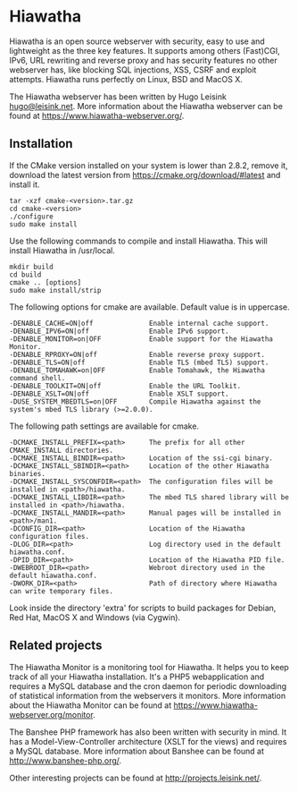 Hiawatha
========
Hiawatha is an open source webserver with security, easy to use and lightweight as the three key features. It supports among others (Fast)CGI, IPv6, URL rewriting and reverse proxy and has security features no other webserver has, like blocking SQL injections, XSS, CSRF and exploit attempts. Hiawatha runs perfectly on Linux, BSD and MacOS X.

The Hiawatha webserver has been written by Hugo Leisink <hugo@leisink.net>. More information about the Hiawatha webserver can be found at https://www.hiawatha-webserver.org/.

Installation
------------
If the CMake version installed on your system is lower than 2.8.2, remove it, download the latest version from https://cmake.org/download/#latest and install it.

	tar -xzf cmake-<version>.tar.gz
	cd cmake-<version>
	./configure
	sudo make install

Use the following commands to compile and install Hiawatha. This will install Hiawatha in /usr/local.

	mkdir build
	cd build
	cmake .. [options]
	sudo make install/strip

The following options for cmake are available. Default value is in uppercase.

	-DENABLE_CACHE=ON|off              Enable internal cache support.
	-DENABLE_IPV6=ON|off               Enable IPv6 support.
	-DENABLE_MONITOR=on|OFF            Enable support for the Hiawatha Monitor.
	-DENABLE_RPROXY=ON|off             Enable reverse proxy support.
	-DENABLE_TLS=ON|off                Enable TLS (mbed TLS) support.
	-DENABLE_TOMAHAWK=on|OFF           Enable Tomahawk, the Hiawatha command shell.
	-DENABLE_TOOLKIT=ON|off            Enable the URL Toolkit.
	-DENABLE_XSLT=ON|off               Enable XSLT support.
	-DUSE_SYSTEM_MBEDTLS=on|OFF        Compile Hiawatha against the system's mbed TLS library (>=2.0.0).

The following path settings are available for cmake.

	-DCMAKE_INSTALL_PREFIX=<path>      The prefix for all other CMAKE_INSTALL directories.
	-DCMAKE_INSTALL_BINDIR=<path>      Location of the ssi-cgi binary.
	-DCMAKE_INSTALL_SBINDIR=<path>     Location of the other Hiawatha binaries.
	-DCMAKE_INSTALL_SYSCONFDIR=<path>  The configuration files will be installed in <path>/hiawatha.
	-DCMAKE_INSTALL_LIBDIR=<path>      The mbed TLS shared library will be installed in <path>/hiawatha.
	-DCMAKE_INSTALL_MANDIR=<path>      Manual pages will be installed in <path>/man1.
	-DCONFIG_DIR=<path>                Location of the Hiawatha configuration files.
	-DLOG_DIR=<path>                   Log directory used in the default hiawatha.conf.
	-DPID_DIR=<path>                   Location of the Hiawatha PID file.
	-DWEBROOT_DIR=<path>               Webroot directory used in the default hiawatha.conf.
	-DWORK_DIR=<path>                  Path of directory where Hiawatha can write temporary files.

Look inside the directory 'extra' for scripts to build packages for Debian, Red Hat, MacOS X and Windows (via Cygwin).

Related projects
----------------
The Hiawatha Monitor is a monitoring tool for Hiawatha. It helps you to keep track of all your Hiawatha installation. It's a PHP5 webapplication and requires a MySQL database and the cron daemon for periodic downloading of statistical information from the webservers it monitors. More information about the Hiawatha Monitor can be found at https://www.hiawatha-webserver.org/monitor.

The Banshee PHP framework has also been written with security in mind. It has a Model-View-Controller architecture (XSLT for the views) and requires a MySQL database. More information about Banshee can be found at http://www.banshee-php.org/.

Other interesting projects can be found at http://projects.leisink.net/.
